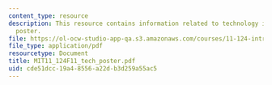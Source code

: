 ```yaml
---
content_type: resource
description: This resource contains information related to technology in education
  poster.
file: https://ol-ocw-studio-app-qa.s3.amazonaws.com/courses/11-124-introduction-to-education-looking-forward-and-looking-back-on-education-fall-2011/cde51dcc19a48556a22db3d259a55ac5_MIT11_124F11_tech_poster.pdf
file_type: application/pdf
resourcetype: Document
title: MIT11_124F11_tech_poster.pdf
uid: cde51dcc-19a4-8556-a22d-b3d259a55ac5
---
```


